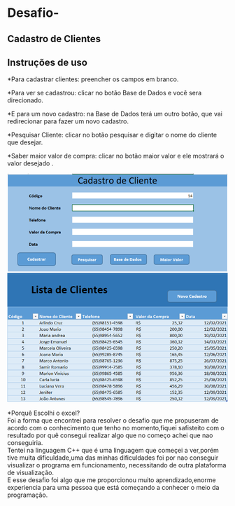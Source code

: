 # Desafio-
## Cadastro de Clientes

## Instruções de uso 

*Para  cadastrar clientes: preencher os campos em branco.

*Para ver se cadastrou: clicar no botão  Base de Dados e você sera direcionado.

*E para um novo cadastro: na Base de Dados  terá um outro botão, que vai redirecionar para fazer um novo cadastro.

*Pesquisar Cliente: clicar no botão pesquisar e  digitar o nome do cliente que desejar.

*Saber maior valor de compra: clicar no botão maior valor e ele mostrará o valor desejado .




 <img src="https://github.com/eduardocorreialira/Desafio-/blob/main/Imagem%20cadastro.png"/>
  
 <img src="https://github.com/eduardocorreialira/Desafio-/blob/main/imagem%20BD.png"/>
 
*Porquê Escolhi o excel?<br />Foi a forma que encontrei para resolver o desafio que me propuseram de acordo com o conhecimento que tenho no momento,fiquei safisteito com o resultado por quê consegui realizar algo que no começo achei que nao conseguiria.<br /> 
Tentei na linguagem C++ que é uma linguagem que começei a ver,porém tive muita dificuldade,uma das minhas dificuldades foi por nao conseguir visualizar o programa em funcionamento, necessitando de outra plataforma de visualização.<br /> 
E esse desafio foi algo que me proporcionou muito aprendizado,enorme experiencia para uma pessoa que está começando a conhecer o meio da programação.
